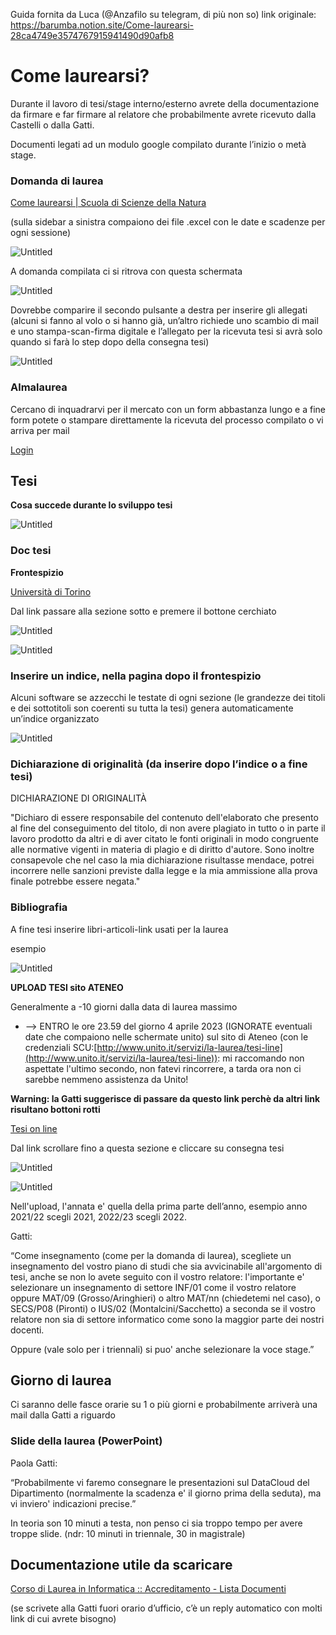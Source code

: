Guida fornita da Luca (@Anzafilo su telegram, di più non so)
link originale: https://barumba.notion.site/Come-laurearsi-28ca4749e3574767915941490d90afb8
# Come laurearsi?

Durante il lavoro di tesi/stage interno/esterno avrete della documentazione da firmare e far firmare al relatore che probabilmente avrete ricevuto dalla Castelli o dalla Gatti.

Documenti legati ad un modulo google compilato durante l’inizio o metà stage.

### Domanda di laurea

[Come laurearsi | Scuola di Scienze della Natura](https://www.scienzedellanatura.unito.it/it/servizi/come-laurearsi)

(sulla sidebar a sinistra compaiono dei file .excel con le date e scadenze per ogni sessione)


![Untitled](img/Untitled.png)

A domanda compilata ci si ritrova con questa schermata

![Untitled](img/Untitled%201.png)

Dovrebbe comparire il secondo pulsante a destra per inserire gli allegati (alcuni si fanno al volo o si hanno già, un’altro richiede uno scambio di mail e uno stampa-scan-firma digitale e l’allegato per la ricevuta tesi si avrà solo quando si farà lo step dopo della consegna tesi)

![Untitled](img/Untitled%202.png)

### Almalaurea

Cercano di inquadrarvi per il mercato con un form abbastanza lungo e a fine form potete o stampare direttamente la ricevuta del processo compilato o vi arriva per mail

[Login](https://www.almalaurea.it/en/login)

## Tesi

************************************************************Cosa succede durante lo sviluppo tesi************************************************************

![Untitled](img/Untitled%203.png)

### Doc tesi

**Frontespizio**

[Università di Torino](http://unito.it/didattica/esame-di-laurea)

Dal link passare alla sezione sotto e premere il bottone cerchiato

![Untitled](img/Untitled%204.png)

![Untitled](img/Untitled%205.png)

### Inserire un indice, nella pagina dopo il frontespizio

Alcuni software se azzecchi le testate di ogni sezione (le grandezze dei titoli e dei sottotitoli son coerenti su tutta la tesi) genera automaticamente un’indice organizzato

![Untitled](img/Untitled%206.png)


### ****************************************Dichiarazione di originalità (da inserire dopo l’indice o a fine tesi)****************************************

DICHIARAZIONE DI ORIGINALITÀ

"Dichiaro di essere responsabile del contenuto dell'elaborato che presento al fine del conseguimento del titolo, di non avere plagiato in tutto o in parte il lavoro prodotto da altri e di aver citato le fonti originali in modo congruente alle normative vigenti in materia di plagio e di diritto d'autore. Sono inoltre consapevole che nel caso la mia dichiarazione risultasse mendace, potrei incorrere nelle sanzioni previste dalla legge e la mia ammissione alla prova finale potrebbe essere negata."

### Bibliografia

A fine tesi inserire libri-articoli-link usati per la laurea

esempio

![Untitled](img/Untitled%207.png)

**UPLOAD TESI sito ATENEO**

Generalmente a -10 giorni dalla data di laurea massimo

- --> ENTRO le ore 23.59 del giorno 4 aprile 2023 (IGNORATE eventuali date che compaiono nelle schermate unito) sul sito di Ateneo (con le credenziali SCU:[http://www.unito.it/servizi/la-laurea/tesi-line](http://www.unito.it/servizi/la-laurea/tesi-line)): mi raccomando non aspettate l'ultimo secondo, non fatevi rincorrere, a tarda ora non ci sarebbe nemmeno assistenza da Unito!

******************************************Warning: la Gatti suggerisce di passare da questo link perchè da altri link risultano bottoni rotti******************************************

[Tesi on line](https://www.unito.it/servizi/la-laurea/tesi-line)

Dal link scrollare fino a questa sezione e cliccare su consegna tesi

![Untitled](img/Untitled%208.png)

![Untitled](img/Untitled%209.png)

Nell'upload, l'annata e' quella della prima parte dell’anno, esempio anno 2021/22 scegli 2021, 2022/23 scegli 2022.

Gatti:

“Come insegnamento (come per la domanda di laurea), scegliete un insegnamento del vostro piano di studi che sia avvicinabile all'argomento di tesi, anche se non lo avete seguito con il vostro relatore: l'importante e' selezionare un insegnamento di settore INF/01 come il vostro relatore oppure MAT/09 (Grosso/Aringhieri) o altro MAT/nn (chiedetemi nel caso), o SECS/P08 (Pironti) o IUS/02 (Montalcini/Sacchetto) a seconda se il vostro relatore non sia di settore informatico come sono la maggior parte dei nostri docenti.

Oppure (vale solo per i triennali) si puo' anche selezionare la voce stage.”

## Giorno di laurea

Ci saranno delle fasce orarie su 1 o più giorni e probabilmente arriverà una mail dalla Gatti a riguardo

### Slide della laurea (PowerPoint)

Paola Gatti:

“Probabilmente vi faremo consegnare le presentazioni sul DataCloud del Dipartimento (normalmente la scadenza e' il giorno prima della seduta), ma vi inviero' indicazioni precise.”

In teoria son 10 minuti a testa, non penso ci sia troppo tempo per avere troppe slide. (ndr: 10 minuti in triennale, 30 in magistrale)

## Documentazione utile da scaricare

[Corso di Laurea in Informatica :: Accreditamento - Lista Documenti](http://laurea.educ.di.unito.it/index.php/accreditamento/consultazione/ListaDocumenti?commissione=9)

(se scrivete alla Gatti fuori orario d’ufficio, c’è un reply automatico con molti link di cui avrete bisogno)